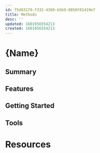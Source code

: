 ```yaml
---
id: f5d83179-f332-4369-b5b9-8850f01419e7
title: Methods
desc: ''
updated: 1601956554213
created: 1601956554213
---
```


<!-- See [[pkm.methods.hierarchal-notes]] for an example-->

# {Name}

## Summary

## Features

## Getting Started

## Tools

# Resources